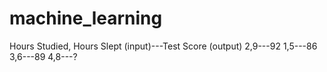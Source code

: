 # machine_learning

Hours Studied, Hours Slept (input)---Test Score (output)
2,9---92
1,5---86
3,6---89
4,8---?
